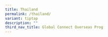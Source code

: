 ```yaml
---
title: Thailand
permalink: /thailand/
variant: tiptap
description: ""
third_nav_title: Global Connect Overseas Prog
---
```

